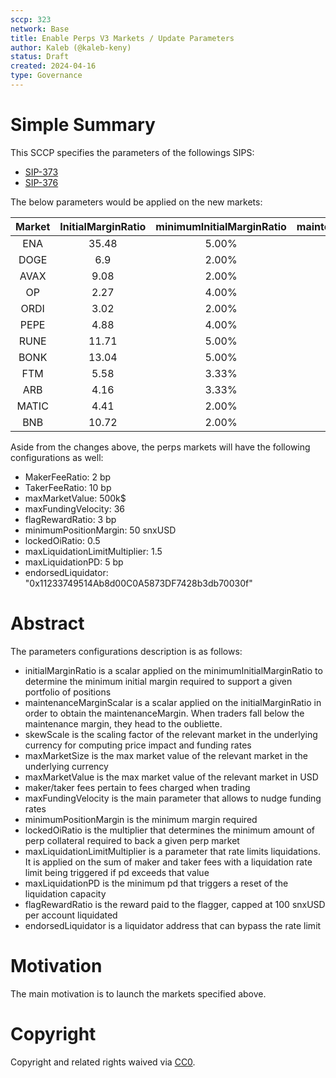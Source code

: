 ```yaml
---
sccp: 323
network: Base
title: Enable Perps V3 Markets / Update Parameters
author: Kaleb (@kaleb-keny)
status: Draft
created: 2024-04-16
type: Governance
---
```


# Simple Summary

This SCCP specifies the parameters of the followings SIPS:
- [SIP-373](https://sips.synthetix.io/sips/sip-373/) 
- [SIP-376](https://sips.synthetix.io/sips/sip-376/) 

The below parameters would be applied on the new markets:

| **Market** | **InitialMarginRatio** | **minimumInitialMarginRatio** | **maintenanceMarginScalar** |   **skewScale**   | **maxMarketSize** |
|:----------:|:----------------------:|:-----------------------------:|:---------------------------:|:-----------------:|:-----------------:|
|     ENA    |          35.48         |             5.00%             |             0.34            |     34,000,000    |      431,000      |
|    DOGE    |           6.9          |             2.00%             |             0.3             |    789,000,000    |     3,333,300     |
|    AVAX    |          9.08          |             2.00%             |             0.36            |     1,250,000     |       13,600      |
|     OP     |          2.27          |             4.00%             |             0.38            |     16,000,000    |      213,700      |
|    ORDI    |          3.02          |             2.00%             |             0.38            |      870,000      |       11,000      |
|    PEPE    |          4.88          |             4.00%             |             0.43            | 8,400,000,000,000 |   96,000,000,000  |
|    RUNE    |          11.71         |             5.00%             |             0.36            |      2,000,000    |       94,300      |
|    BONK    |          13.04         |             5.00%             |             0.34            |  800,000,000,000  |   33,000,000,000  |
|     FTM    |          5.58          |             3.33%             |             0.38            |     59,000,000    |      735,300      |
|     ARB    |          4.16          |             3.33%             |             0.38            |     41,000,000    |      416,700      |
|    MATIC   |          4.41          |             2.00%             |             0.26            |     84,000,000    |      694,400      |
|     BNB    |          10.72         |             2.00%             |             0.35            |      250,000      |        900        |


Aside from the changes above, the perps markets will have the following configurations as well:
- MakerFeeRatio: 2 bp
- TakerFeeRatio: 10 bp
- maxMarketValue: 500k$
- maxFundingVelocity: 36
- flagRewardRatio: 3 bp
- minimumPositionMargin: 50 snxUSD
- lockedOiRatio: 0.5
- maxLiquidationLimitMultiplier: 1.5
- maxLiquidationPD: 5 bp
- endorsedLiquidator: "0x11233749514Ab8d00C0A5873DF7428b3db70030f"

# Abstract

The parameters configurations description is as follows:
- initialMarginRatio is a scalar applied on the minimumInitialMarginRatio to determine the minimum initial margin required to support a given portfolio of positions
- maintenanceMarginScalar is a scalar applied on the initialMarginRatio in order to obtain the maintenanceMargin. When traders fall below the maintenance margin, they head to the oubliette.
- skewScale is the scaling factor of the relevant market in the underlying currency for computing price impact and funding rates
- maxMarketSize is the max market value of the relevant market in the underlying currency
- maxMarketValue is the max market value of the relevant market in USD
- maker/taker fees pertain to fees charged when trading
- maxFundingVelocity is the main parameter that allows to nudge funding rates
- minimumPositionMargin is the minimum margin required
- lockedOiRatio is the multiplier that determines the minimum amount of perp collateral required to back a given perp market
- maxLiquidationLimitMultiplier is a parameter that rate limits liquidations. It is applied on the sum of maker and taker fees with a liquidation rate limit being triggered if pd exceeds that value
- maxLiquidationPD is the minimum pd that triggers a reset of the liquidation capacity
- flagRewardRatio is the reward paid to the flagger, capped at 100 snxUSD per account liquidated
- endorsedLiquidator is a liquidator address that can bypass the rate limit

# Motivation

The main motivation is to  launch the markets specified above.

# Copyright

Copyright and related rights waived via [CC0](https://creativecommons.org/publicdomain/zero/1.0/).


